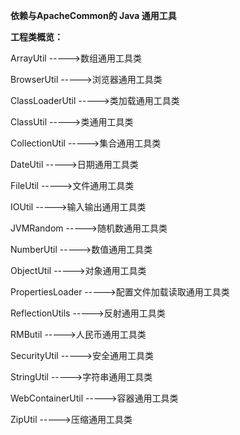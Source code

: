 **依赖与ApacheCommon的 Java 通用工具**

**工程类概览：**

ArrayUtil  ----->数组通用工具类

BrowserUtil ----->浏览器通用工具类

ClassLoaderUtil ----->类加载通用工具类

ClassUtil ----->类通用工具类

CollectionUtil ----->集合通用工具类

DateUtil ----->日期通用工具类

FileUtil ----->文件通用工具类

IOUtil ----->输入输出通用工具类

JVMRandom ----->随机数通用工具类

NumberUtil ----->数值通用工具类

ObjectUtil ----->对象通用工具类

PropertiesLoader ----->配置文件加载读取通用工具类

ReflectionUtils ----->反射通用工具类

RMButil ----->人民币通用工具类

SecurityUtil ----->安全通用工具类

StringUtil ----->字符串通用工具类

WebContainerUtil ----->容器通用工具类

ZipUtil ----->压缩通用工具类
